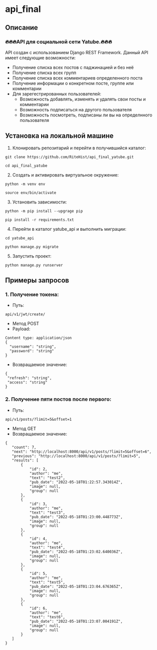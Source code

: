 # api_final

## Описание
### :fire::fire::fire:API для социальной сети Yatube.:fire::fire::fire:

API создан с использованием Django REST Framework.
Данный API имеет следующие возможности:

* Получение списка всех постов с паджинацией и без неё
* Получение списка всех групп
* Получение списка всех комментариев определенного поста
* Получение информации о конкретном посте, группе или комментарии
* Для зарегестрированных пользователей:
  * Возможность добавлять, изменять и удалять свои посты и комментарии
  * Возможность подписаться на другого пользователя
  * Возможность посмотреть, подписаны ли вы на определнного пользователя

## Установка на локальной машине

1. Клонировать репозитарий и перейти в получившийся каталог:
```
git clone https://github.com/RiteHist/api_final_yatube.git
```
```
cd api_final_yatube
```
2. Создать и активировать виртуальное окружение:
```
python -m venv env
```
```
source env/bin/activate
```
3. Установить зависимости:
```
python -m pip install --upgrage pip
```
```
pip install -r requirements.txt
```
4. Перейти в каталог yatube_api и выполнить миграции:
```
cd yatube_api
```
```
python manage.py migrate
```
5. Запустить проект:
```
python manage.py runserver
```

## Примеры запросов
### 1. Получение токена:
 * Путь:
  ```
  api/v1/jwt/create/
  ```
  * Метод POST
  * Payload:
  ```
  Content type: application/json
  {
    "username": "string",
    "password": "string"
  }
  ```
  * Возвращаемое значение:
  ```
  {
   "refresh": "string",
   "access": "string"
  }
  ```
### 2. Получение пяти постов после первого:
 * Путь:
 ```
 api/v1/posts/?limit=5&offset=1
 ```
 * Метод GET
 * Возвращаемое значение:
 ```
 {
    "count": 7,
    "next": "http://localhost:8000/api/v1/posts/?limit=5&offset=6",
    "previous": "http://localhost:8000/api/v1/posts/?limit=5",
    "results": [
        {
            "id": 2,
            "author": "me",
            "text": "test2",
            "pub_date": "2022-05-18T01:22:57.343014Z",
            "image": null,
            "group": null
        },
        {
            "id": 3,
            "author": "me",
            "text": "test3",
            "pub_date": "2022-05-18T01:23:00.448773Z",
            "image": null,
            "group": null
        },
        {
            "id": 4,
            "author": "me",
            "text": "test4",
            "pub_date": "2022-05-18T01:23:02.640036Z",
            "image": null,
            "group": null
        },
        {
            "id": 5,
            "author": "me",
            "text": "test5",
            "pub_date": "2022-05-18T01:23:04.676365Z",
            "image": null,
            "group": null
        },
        {
            "id": 6,
            "author": "me",
            "text": "test6",
            "pub_date": "2022-05-18T01:23:07.004191Z",
            "image": null,
            "group": null
        }
    ]
}
```
